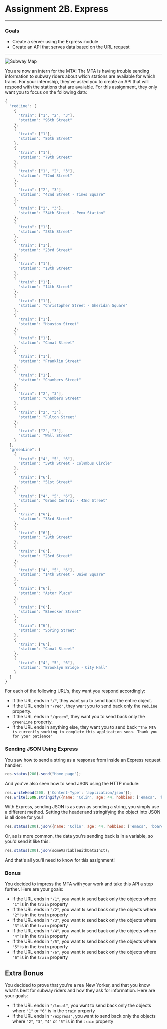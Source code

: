 # Assignment 2B. Express

---

### Goals

- Create a server using the Express module
- Create an API that serves data based on the URL request

---

![Subway Map](https://i.imgur.com/z0fkkyE.jpg)

You are now an intern for the MTA! The MTA is having trouble sending information to subway riders about which stations are available for which trains. For your internship, they've asked you to create an API that will respond with the stations that are available. For this assignment, they only want you to focus on the following data:

```js
{
  "redLine": [
    {
      "train": ["1", "2", "3"],
      "station": "96th Street"
    },
    {
      "train": ["1"],
      "station": "86th Street"
    },
    {
      "train": ["1"],
      "station": "79th Street"
    },
    {
      "train": ["1", "2", "3"],
      "station": "72nd Street"
    },
    {
      "train": ["2", "3"],
      "station": "42nd Street - Times Square"
    },
    {
      "train": ["2", "3"],
      "station": "34th Street - Penn Station"
    },
    {
      "train": ["1"],
      "station": "28th Street"
    },
    {
      "train": ["1"],
      "station": "23rd Street"
    },
    {
      "train": ["1"],
      "station": "18th Street"
    },
    {
      "train": ["1"],
      "station": "14th Street"
    },
    {
      "train": ["1"],
      "station": "Christopher Street - Sheridan Square"
    },
    {
      "train": ["1"],
      "station": "Houston Street"
    },
    {
      "train": ["1"],
      "station": "Canal Street"
    },
    {
      "train": ["1"],
      "station": "Franklin Street"
    },
    {
      "train": ["1"],
      "station": "Chambers Street"
    },
    {
      "train": ["2", "3"],
      "station": "Chambers Street"
    },
    {
      "train": ["2", "3"],
      "station": "Fulton Street"
    },
    {
      "train": ["2", "3"],
      "station": "Wall Street"
    }
  ],
  "greenLine": [
    {
      "train": ["4", "5", "6"],
      "station": "59th Street - Columbus Circle"
    },
    {
      "train": ["6"],
      "station": "51st Street"
    },
    {
      "train": ["4", "5", "6"],
      "station": "Grand Central - 42nd Street"
    },
    {
      "train": ["6"],
      "station": "33rd Street"
    },
    {
      "train": ["6"],
      "station": "28th Street"
    },
    {
      "train": ["6"],
      "station": "23rd Street"
    },
    {
      "train": ["4", "5", "6"],
      "station": "14th Street - Union Square"
    },
    {
      "train": ["6"],
      "station": "Astor Place"
    },
    {
      "train": ["6"],
      "station": "Bleecker Street"
    },
    {
      "train": ["6"],
      "station": "Spring Street"
    },
    {
      "train": ["6"],
      "station": "Canal Street"
    },
    {
      "train": ["4", "5", "6"],
      "station": "Brooklyn Bridge - City Hall"
    }
  ]
}
```

For each of the following URL's, they want you respond accordingly:

- If the URL ends in `"/"`, they want you to send back the entire object.
- If the URL ends in `"/red"`, they want you to send back only the `redLine` property.
- If the URL ends in `"/green"`, they want you to send back only the `greenLine` property.
- If the URL ends in anything else, they want you to send back `"The MTA is currently working to complete this application soon. Thank you for your patience"`

### Sending JSON Using Express

You saw how to send a string as a response from inside an Express request handler:

``` js
res.status(200).send("Home page");
```

And you've also seen how to send JSON using the HTTP module:

``` js
res.writeHead(200, {'Content-Type': 'application/json'});
res.write(JSON.stringify({name: 'Colin', age: 44, hobbies: ['emacs', 'board games']}));
```

With Express, sending JSON is as easy as sending a string, you simply use a different method. Setting the header and stringifying the object into JSON is all done for you!

``` js
res.status(200).json({name: 'Colin', age: 44, hobbies: ['emacs', 'board games']});
```

Or, as is more common, the data you're sending back is in a variable, so you'd send it like this:

``` js
res.status(200).json(someVariableWithDataInIt);
```

And that's all you'll need to know for this assignment!

### Bonus

You decided to impress the MTA with your work and take this API a step further. Here are your goals:

- If the URL ends in `"/1"`, you want to send back only the objects where `"1"` is in the `train` property
- If the URL ends in `"/2"`, you want to send back only the objects where `"2"` is in the `train` property
- If the URL ends in `"/3"`, you want to send back only the objects where `"3"` is in the `train` property
- If the URL ends in `"/4"`, you want to send back only the objects where `"4"` is in the `train` property
- If the URL ends in `"/5"`, you want to send back only the objects where `"5"` is in the `train` property
- If the URL ends in `"/6"`, you want to send back only the objects where `"6"` is in the `train` property

## Extra Bonus

You decided to prove that you're a real New Yorker, and that you know what's best for subway riders and how they ask for information. Here are your goals:

- If the URL ends in `"/local"`, you want to send back only the objects where `"1"` or `"6"` is in the `train` property
- If the URL ends in `"/express"`, you want to send back only the objects where `"2"`, `"3"`, `"4"` or `"5"` is in the `train` property
